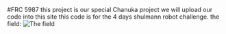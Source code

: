 #FRC 5987
this project is our special Chanuka project 
we will upload our code into this site
this code is for the 4 days shulmann robot challenge.
the field:
![The field](https://postimg.org/image/u64v9pe2p/)
